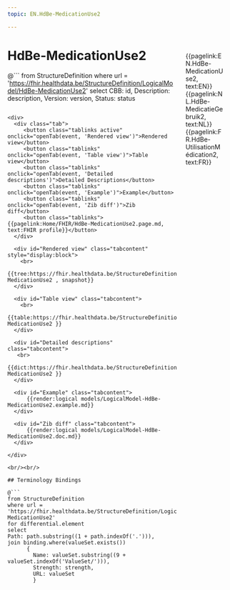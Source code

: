 ```yaml
---
topic: EN.HdBe-MedicationUse2

---
```


<div style="float:right;width:85px;padding:10px;margin:10">
<p>{{pagelink:EN.HdBe-MedicationUse2, text:EN}}  {{pagelink:NL.HdBe-MedicatieGebruik2, text:NL}}  {{pagelink:FR.HdBe-UtilisationMédication2, text:FR}}<p>
</div>

# HdBe-MedicationUse2



@```
from StructureDefinition
where url = 'https://fhir.healthdata.be/StructureDefinition/LogicalModel/HdBe-MedicationUse2'
select 
CBB: id,
Description: description, 
Version: version,
Status: status
```

<div>
  <div class="tab">
     <button class="tablinks active" onclick="openTab(event, 'Rendered view')">Rendered view</button>
     <button class="tablinks" onclick="openTab(event, 'Table view')">Table view</button>
     <button class="tablinks" onclick="openTab(event, 'Detailed descriptions')">Detailed Descriptions</button>
     <button class="tablinks" onclick="openTab(event, 'Example')">Example</button>
     <button class="tablinks" onclick="openTab(event, 'Zib diff')">Zib diff</button>
     <button class="tablinks">{{pagelink:Home/FHIR/HdBe-MedicationUse2.page.md, text:FHIR profile}}</button>
  </div>

  <div id="Rendered view" class="tabcontent" style="display:block">
    <br>
      {{tree:https://fhir.healthdata.be/StructureDefinition/LogicalModel/HdBe-MedicationUse2 , snapshot}}
  </div>

  <div id="Table view" class="tabcontent">
    <br>
      {{table:https://fhir.healthdata.be/StructureDefinition/LogicalModel/HdBe-MedicationUse2 }}
  </div>

  <div id="Detailed descriptions" class="tabcontent">
   <br>
      {{dict:https://fhir.healthdata.be/StructureDefinition/LogicalModel/HdBe-MedicationUse2 }}
  </div>

  <div id="Example" class="tabcontent">
      {{render:logical models/LogicalModel-HdBe-MedicationUse2.example.md}}
  </div>

  <div id="Zib diff" class="tabcontent">
      {{render:logical models/LogicalModel-HdBe-MedicationUse2.doc.md}}
  </div>

</div>

<br/><br/> 

## Terminology Bindings

@```
from StructureDefinition
where url = 'https://fhir.healthdata.be/StructureDefinition/LogicalModel/HdBe-MedicationUse2'
for differential.element
select
Path: path.substring((1 + path.indexOf('.'))),
join binding.where(valueSet.exists())
      { 
        Name: valueSet.substring((9 + valueSet.indexOf('ValueSet/'))),
        Strength: strength,
        URL: valueSet
        }
```  